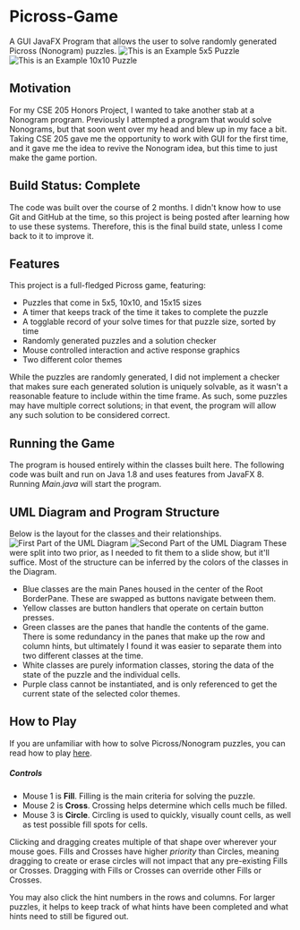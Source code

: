 # Picross-Game
A GUI JavaFX Program that allows the user to solve randomly generated Picross (Nonogram) puzzles.
![This is an Example 5x5 Puzzle](/images/Picross_Sample_1.PNG)
![This is an Example 10x10 Puzzle](/images/Picross_Sample_2.PNG)

## Motivation
For my CSE 205 Honors Project, I wanted to take another stab at a Nonogram program. Previously
I attempted a program that would solve Nonograms, but that soon went over my head and blew up
in my face a bit. Taking CSE 205 gave me the opportunity to work with GUI for the first time,
and it gave me the idea to revive the Nonogram idea, but this time to just make the game portion.

## Build Status: Complete
The code was built over the course of 2 months. I didn't know how to use Git and GitHub at the
time, so this project is being posted after learning how to use these systems. Therefore, this
is the final build state, unless I come back to it to improve it.

## Features
This project is a full-fledged Picross game, featuring:
- Puzzles that come in 5x5, 10x10, and 15x15 sizes
- A timer that keeps track of the time it takes to complete the puzzle
- A togglable record of your solve times for that puzzle size, sorted by time
- Randomly generated puzzles and a solution checker 
- Mouse controlled interaction and active response graphics
- Two different color themes

While the puzzles are randomly generated, I did not implement a checker that makes sure each
generated solution is uniquely solvable, as it wasn't a reasonable feature to include within
the time frame. As such, some puzzles may have multiple correct solutions; in that event, the
program will allow any such solution to be considered correct.

## Running the Game
The program is housed entirely within the classes built here. The following code was built and
run on Java 1.8 and uses features from JavaFX 8. Running *Main.java* will start the program.

## UML Diagram and Program Structure
Below is the layout for the classes and their relationships.
![First Part of the UML Diagram](/Images/UML_Diagram_1.png)
![Second Part of the UML Diagram](/Images/UML_Diagram_2.png)
These were split into two prior, as I needed to fit them to a slide show, but it'll suffice.
Most of the structure can be inferred by the colors of the classes in the Diagram.
- Blue classes are the main Panes housed in the center of the Root BorderPane. These are swapped as buttons navigate between them.
- Yellow classes are button handlers that operate on certain button presses.
- Green classes are the panes that handle the contents of the game. There is some redundancy in the panes that make up the row and column hints, but ultimately I found it was easier to separate them into two different classes at the time.
- White classes are purely information classes, storing the data of the state of the puzzle and the individual cells.
- Purple class cannot be instantiated, and is only referenced to get the current state of the selected color themes.

## How to Play
If you are unfamiliar with how to solve Picross/Nonogram puzzles, you can read how to play [here](https://www.hanjie-star.com/en-us/how-to-solve-picross/solve-first-picross-puzzle).

##### Controls
- Mouse 1 is **Fill**. Filling is the main criteria for solving the puzzle.
- Mouse 2 is **Cross**. Crossing helps determine which cells much be filled.
- Mouse 3 is **Circle**. Circling is used to quickly, visually count cells, as well as test possible fill spots for cells.

Clicking and dragging creates multiple of that shape over wherever your mouse goes. Fills and Crosses have higher *priority* than Circles, meaning dragging to create or erase circles will not impact that any pre-existing Fills or Crosses. Dragging with Fills or Crosses can override other Fills or Crosses.

You may also click the hint numbers in the rows and columns. For larger puzzles, it helps to keep track of what hints have been completed and what hints need to still be figured out.